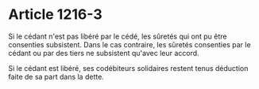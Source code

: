 # Article 1216-3

Si le cédant n'est pas libéré par le cédé, les sûretés qui ont pu être consenties subsistent. Dans le cas contraire, les sûretés consenties par le cédant ou par des tiers ne subsistent qu'avec leur accord.

Si le cédant est libéré, ses codébiteurs solidaires restent tenus déduction faite de sa part dans la dette.
